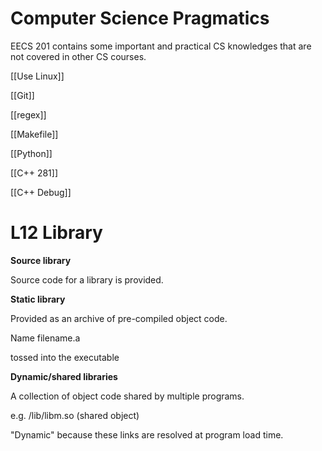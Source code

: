 # Computer Science Pragmatics

EECS 201 contains some important and practical CS knowledges that are not covered in other CS courses.

[[Use Linux]]

[[Git]]

[[regex]]

[[Makefile]]

[[Python]]

[[C++ 281]]

[[C++ Debug]]

# L12 Library

**Source library**

Source code for a library is provided.

**Static library**

Provided as an archive of pre-compiled object code.

Name filename.a

tossed into the executable

**Dynamic/shared libraries**

A collection of object code shared by multiple programs.

e.g. /lib/libm.so (shared object)

"Dynamic" because these links are resolved at program load time.

